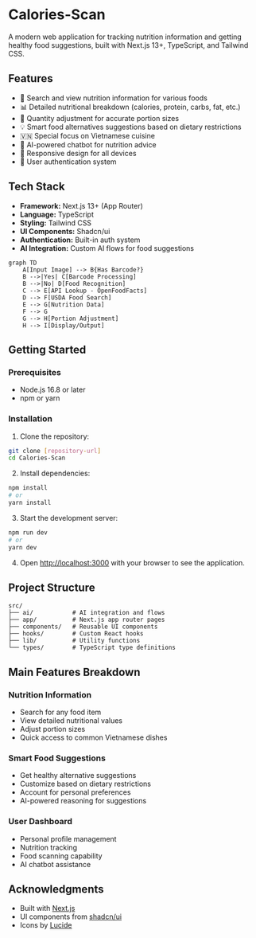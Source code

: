 # Calories-Scan

A modern web application for tracking nutrition information and getting healthy food suggestions, built with Next.js 13+, TypeScript, and Tailwind CSS.

## Features

- 🍱 Search and view nutrition information for various foods
- 📊 Detailed nutritional breakdown (calories, protein, carbs, fat, etc.)
- 🔄 Quantity adjustment for accurate portion sizes
- 💡 Smart food alternatives suggestions based on dietary restrictions
- 🇻🇳 Special focus on Vietnamese cuisine
- 🤖 AI-powered chatbot for nutrition advice
- 📱 Responsive design for all devices
- 🔐 User authentication system

## Tech Stack

- **Framework:** Next.js 13+ (App Router)
- **Language:** TypeScript
- **Styling:** Tailwind CSS
- **UI Components:** Shadcn/ui
- **Authentication:** Built-in auth system
- **AI Integration:** Custom AI flows for food suggestions

```mermaid
graph TD
    A[Input Image] --> B{Has Barcode?}
    B -->|Yes| C[Barcode Processing]
    B -->|No| D[Food Recognition]
    C --> E[API Lookup - OpenFoodFacts]
    D --> F[USDA Food Search]
    E --> G[Nutrition Data]
    F --> G
    G --> H[Portion Adjustment]
    H --> I[Display/Output]
```

## Getting Started

### Prerequisites

- Node.js 16.8 or later
- npm or yarn

### Installation

1. Clone the repository:
```bash
git clone [repository-url]
cd Calories-Scan
```

2. Install dependencies:
```bash
npm install
# or
yarn install
```

3. Start the development server:
```bash
npm run dev
# or
yarn dev
```

4. Open [http://localhost:3000](http://localhost:3000) with your browser to see the application.

## Project Structure

```
src/
├── ai/           # AI integration and flows
├── app/          # Next.js app router pages
├── components/   # Reusable UI components
├── hooks/        # Custom React hooks
├── lib/          # Utility functions
└── types/        # TypeScript type definitions
```

## Main Features Breakdown

### Nutrition Information
- Search for any food item
- View detailed nutritional values
- Adjust portion sizes
- Quick access to common Vietnamese dishes

### Smart Food Suggestions
- Get healthy alternative suggestions
- Customize based on dietary restrictions
- Account for personal preferences
- AI-powered reasoning for suggestions

### User Dashboard
- Personal profile management
- Nutrition tracking
- Food scanning capability
- AI chatbot assistance


## Acknowledgments

- Built with [Next.js](https://nextjs.org/)
- UI components from [shadcn/ui](https://ui.shadcn.com/)
- Icons by [Lucide](https://lucide.dev/)